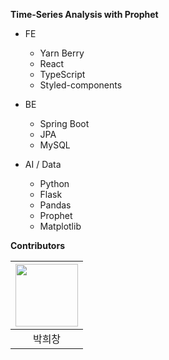 **Time-Series Analysis with Prophet**

- FE
    - Yarn Berry
    - React
    - TypeScript
    - Styled-components
    

- BE
    - Spring Boot
    - JPA
    - MySQL

- AI / Data
    - Python
    - Flask
    - Pandas
    - Prophet
    - Matplotlib
  


**Contributors**

| [<img src = "https://github.com/prkhch.png" width = 100>](https://github.com/prkhch) |
| :----------------------------------------------------------------------------------------------------------: |
|                                                    박희창                                                    |